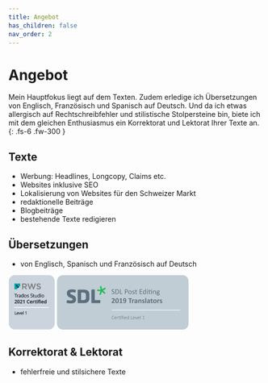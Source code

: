 ```yaml
---
title: Angebot
has_children: false
nav_order: 2
---
```


# Angebot

Mein Hauptfokus liegt auf dem Texten. Zudem erledige ich Übersetzungen von Englisch, Französisch und Spanisch auf Deutsch. Und da ich etwas allergisch auf Rechtschreibfehler und stilistische Stolpersteine bin, biete ich mit dem gleichen Enthusiasmus ein Korrektorat und Lektorat Ihrer Texte an.
{: .fs-6 .fw-300 }

## Texte

- Werbung: Headlines, Longcopy, Claims etc.
- Websites inklusive SEO
- Lokalisierung von Websites für den Schweizer Markt
- redaktionelle Beiträge
- Blogbeiträge
- bestehende Texte redigieren

## Übersetzungen

- von Englisch, Spanisch und Französisch auf Deutsch

![](images/trados-studio-2021-certified-level-1-badge2-rws.png) ![](images/SDL_badges_Postediting_Cert_280X116.jpg)

## Korrektorat & Lektorat

- fehlerfreie und stilsichere Texte

